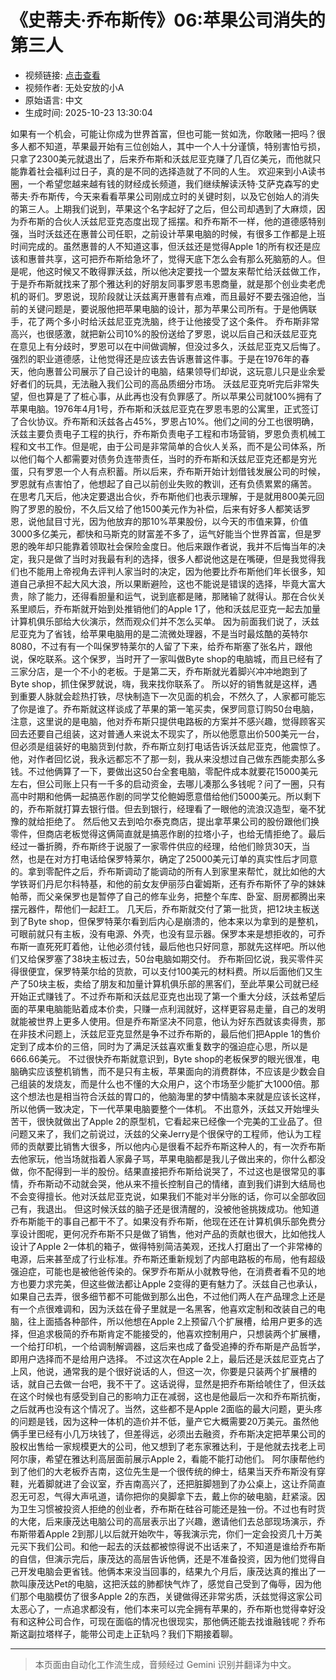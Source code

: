 # 《史蒂夫·乔布斯传》06:苹果公司消失的第三人

- 视频链接: [点击查看](https://www.bilibili.com/video/BV1ZQxKzwEcW)
- 视频作者: 无处安放的小A
- 原始语言: 中文
- 生成时间: 2025-10-23 13:30:04

如果有一个机会，可能让你成为世界首富，但也可能一贫如洗，你敢赌一把吗？很多人都不知道，苹果最开始有三位创始人，其中一个人十分谨慎，特别害怕亏损，只拿了2300美元就退出了，后来乔布斯和沃兹尼亚克赚了几百亿美元，而他就只能靠着社会福利过日子，真的是不同的选择造就了不同的人生。
欢迎来到小A读书圈，一个希望您越来越有钱的财经成长频道，我们继续解读沃特·艾萨克森写的史蒂夫·乔布斯传，今天来看看苹果公司刚成立时的关键时刻，以及它创始人的消失的第三人。上期我们说到，苹果这个名字起好了之后，但公司却遇到了大麻烦，因为乔布斯的合伙人沃兹尼亚克态度出现了摇摆。和乔布斯不一样，他的道德感特别强，当时沃兹还在惠普公司任职，之前设计苹果电脑的时候，有很多工作都是上班时间完成的。虽然惠普的人不知道这事，但沃兹还是觉得Apple 1的所有权还是应该和惠普共享，这可把乔布斯给急坏了，觉得天底下怎么会有那么死脑筋的人。但是呢，他这时候又不敢得罪沃兹，所以他决定要找一个盟友来帮忙给沃兹做工作，于是乔布斯就找来了那个雅达利的好朋友同事罗恩韦恩商量，就是那个创业卖老虎机的哥们。罗恩说，现阶段就让沃兹离开惠普有点难，而且最好不要去强迫他，当前的关键问题是，要说服他把苹果电脑的设计，那为苹果公司所有。于是他俩联手，花了两个多小时给沃兹尼亚克洗脑，终于让他接受了这个条件。
乔布斯非常高兴，也很感激，就把新公司10%的股份送给了罗恩，说以后自己和沃兹尼亚克在意见上有分歧时，罗恩可以在中间做调解，但没过多久，沃兹尼亚克又后悔了。强烈的职业道德感，让他觉得还是应该去告诉惠普这件事。于是在1976年的春天，他向惠普公司展示了自己设计的电脑，结果领导们却说，这玩意儿只是业余爱好者们的玩具，无法融入我们公司的高品质细分市场。
沃兹尼亚克听完后非常失望，但也算是了了桩心事，从此再也没有负罪感了。所以苹果公司就100%拥有了苹果电脑。1976年4月1号，乔布斯和沃兹尼亚克在罗恩韦恩的公寓里，正式签订了合伙协议。乔布斯和沃兹各占45%，罗恩占10%。他们之间的分工也很明确，沃兹主要负责电子工程的执行，乔布斯负责电子工程和市场营销，罗恩负责机械工程和文书工作。但是呢，由于公司是非常简单的合伙人关系，而不是公司体系，所以他们每个人都需要对债务负连带责任，当时的乔布斯和沃兹尼亚克还都是穷光蛋，只有罗恩一个人有点积蓄。所以后来，乔布斯开始计划借钱发展公司的时候，罗恩就有点害怕了，他想起了自己以前创业失败的教训，还有负债累累的痛苦。
在思考几天后，他决定要退出合伙，乔布斯他们也表示理解，于是就用800美元回购了罗恩的股份，不久后又给了他1500美元作为补偿，后来有好多人都笑话罗恩，说他鼠目寸光，因为他放弃的那10%苹果股份，以今天的市值来算，价值3000多亿美元，都快和马斯克的财富差不多了，运气好能当个世界首富，但是罗恩的晚年却只能靠着领取社会保险金度日。他后来跟作者说，我并不后悔当年的决定，我只是做了当时对我最有利的选择，很多人都说他这是在嘴硬，但是我觉得我们也不能用上帝视角去评判人家当时的决定，因为他要比乔布斯他们年长很多，知道自己承担不起大风大浪，所以果断避险，这也不能说是错误的选择，毕竟大富大贵，除了能力，还得看胆量和运气，说到底都是赌，那赌输了就得认。那在合伙关系里顺后，乔布斯就开始到处推销他们的Apple 1了，他和沃兹尼亚克一起去加量计算机俱乐部给大伙演示，然而观众们并不怎么买单。
因为前面我们说了，沃兹尼亚克为了省钱，给苹果电脑用的是二流微处理器，不是当时最炫酷的英特尔8080，不过有有一个叫保罗特莱尔的人留了下来，给乔布斯塞了张名片，跟他说，保吃联系。这个保罗，当时开了一家叫做Byte shop的电脑城，而且已经有了三家分店，是一个不小的老板。于是第二天，乔布斯就光着脚兴冲冲地跑到了Byte shop，抓住保罗就说，嗨，我来找你联系了。
所以好的销售就是这样，遇到重要人脉就会趁热打铁，尽快制造下一次见面的机会，不然久了，人家都可能忘了你是谁了。乔布斯就这样谈成了苹果的第一笔买卖，保罗同意订购50台电脑，注意，这里说的是电脑，他对乔布斯只提供电路板的方案并不感兴趣，觉得顾客买回去还要自己组装，这对普通人来说太不现实了，所以他愿意出价500美元一台，但必须是组装好的电脑货到付款，乔布斯立刻打电话告诉沃兹尼亚克，他震惊了。
他，对作者回忆说，我永远都忘不了那一刻，我从来没想过自己做东西能卖那么多钱。不过他俩算了一下，要做出这50台全套电脑，零配件成本就要花15000美元左右，但公司账上只有一千多的启动资金，去哪儿凑那么多钱呢？问了一圈，只有高中时期和他俩一起搞恶作剧的同学艾伦鲍姆愿意借给他们5000美元。所以剩下的，乔布斯就打算去银行借。但去到银行，经理看了一眼他的流浪汉造型，毫不犹豫的就给拒绝了。
然后他又去到哈尔泰克商店，提出拿苹果公司的股份跟他们换零件，但商店老板觉得这俩简直就是搞恶作剧的拉塔小子，也给无情拒绝了。最后经过一番折腾，乔布斯终于说服了一家零件供应的经理，给他们赊货30天，当然，也是在对方打电话给保罗特莱尔，确定了25000美元订单的真实性后才同意的。拿到零配件之后，乔布斯调动了能调动的所有人到家里来帮忙，就比如他的大学铁哥们丹尼尔科特基，和他的前女友伊丽莎白霍姆斯，还有乔布斯怀了孕的妹妹帕蒂，而父亲保罗也是暂停了自己的修车业务，把整个车库、卧室、厨房都腾出来摆元器件，帮他们一起赶工。
几天后，乔布斯就交付了第一批货，把12块主板送到了Byte shop，但保罗特莱尔看到后内心是崩溃的，他本来以为拿到的是整机，可眼前就只有主板，没有电源、外壳，也没有显示器。保罗本来是想拒收的，可乔布斯一直死死盯着他，让他必须付钱，最后他也只好同意，那就先这样吧。所以他们又给保罗塞了38块主板过去，50台电脑如期交付。
乔布斯回忆说，我买零件买得很便宜，保罗特莱尔给的货款，可以支付100美元的材料费。所以后面他们又生产了50块主板，卖给了朋友和加量计算机俱乐部的黑客们，至此苹果公司就已经开始正式赚钱了。不过乔布斯和沃兹尼亚克也出现了第一个重大分歧，沃兹希望后面的苹果电脑能贴着成本价卖，只赚一点利润就好，这样更容易走量，自己的发明就能被世界上更多人使用。但是乔布斯坚决不同意，他认为好东西就该卖得贵，那在非技术问题上，沃兹尼亚克显然是争不过乔布斯的，最后他们把Apple 1的售价定到了成本价的三倍，同时为了满足沃兹喜欢重复数字的强迫症心思，所以是666.66美元。
不过很快乔布斯就意识到，Byte shop的老板保罗的眼光很准，电脑确实应该整机销售，而不是只有主板，苹果面向的消费群体，不应该是少数会自己组装的发烧友，而是什么也不懂的大众用户，这个市场至少能扩大1000倍。那这个想法也是相当符合沃兹的胃口的，他脑海里的梦中情脑本来就是应该长这样，所以他俩一致决定，下一代苹果电脑要整个一体机。
不出意外，沃兹又开始埋头苦干，很快就做出了Apple 2的原型机，它看起来已经像一个完美的工业品了。但问题又来了，我们之前说过，沃兹的父亲Jerry是个很保守的工程师，他认为工程师的贡献要比销售大很多，所以他内心是很看不起乔布斯这种人的，有一次乔布斯去他家玩，他当场就指着人家鼻子骂，苹果电脑都是我儿子做出来的，你什么都没做，你不配得到一半的股份。结果直接把乔布斯给说哭了，不过这也是很常见的事情，乔布斯动不动就会哭，他从来不擅长控制自己的情绪，直到我们讲到大结局也不会变得擅长。他对沃兹尼亚克说，如果我们不能对半分账的话，你可以全部收回己有，我退出。
但这时候沃兹的脑子还是很清醒的，没被他爸挑拨成功。他知道乔布斯能干的事自己都干不了。如果没有乔布斯，他现在还在计算机俱乐部免费分享设计图呢，更何况乔布斯不只是做了销售，他对产品的贡献也很大，比如他找人设计了Apple 2一体机的箱子，做得特别简洁美观，还找人打磨出了一个非常棒的电源，后来甚至成了行业标准。乔布斯还重新规划了内部电路板的布局，他有超级强迫症，可能也是被他爸传染的。保罗乔布斯从小就教导他，在消费者看不见的地方也要力求完美，但这些做法都让Apple 2变得的更有魅力了。沃兹自己也承认，如果自己去弄，很多细节都不可能做到那么出色，不过他们两人在产品理念上还是有一个点很难调和，因为沃兹在骨子里就是一名黑客，他喜欢定制和改装自己的电脑，往上面插各种部件，所以他想在Apple 2上预留八个扩展槽，给用户更多的选择，但追求极简的乔布斯肯定不能接受的，他喜欢控制用户，只想装两个扩展槽，一个给打印机，一个给调制解调器，这后来也成了备受追捧的乔布斯是产品哲学，即用户选择而不是给用户选择。
不过这次在Apple 2上，最后还是沃兹尼亚克占了上风，他说，通常我的是个很好说话的人，但这一次，你要是只装两个扩展槽的话，就自己去做一台吧，我不干了。这话说得，显然是把乔布斯给唬住了，但沃兹在这个时候也有感受到自己的影响力正在减弱，这也是他最后一次和乔布斯抗衡，之后就再也没有这个情况了。当然，这些都不是Apple 2面临的最大问题，更头疼的问题是钱，因为这种一体机的造价并不低，量产它大概需要20万美元。虽然他俩手里已经有小几万块钱了，但差得远，必须出去融资，乔布斯决定把苹果公司的股权出售给一家规模更大的公司，他又想到了老东家雅达利，于是他就去找老上司阿尔康，希望在雅达利高层面前展示Apple 2，看能不能打动他们。
阿尔康帮他约到了他们的大老板乔吉南，这位先生是一个很传统的绅士，结果当天乔布斯没有穿鞋，光着脚就进了会议室，乔吉南高兴了，还把脏脚翘到了办公桌上，这让乔简直忍无可忍，气得大声吼道，请你把你的臭脚拿下去，戴上你的破电脑，赶紧滚。因为卫生习惯被投资人拒绝的创业者，乔布斯在硅谷可能还是独一份。不过也有时货的大佬，后来康茂达电脑公司的高层表示出了兴趣，邀请他们去总部现场演示，乔布斯带着Apple 2到那儿以后就开始吹牛，等我演示完，你们一定会投资几十万美元买下我们公司。和他一起去的沃兹都被惊得说不出话来了，不知道是谁给乔布斯的自信，但演示完后，康茂达的高层告诉他俩，还是不准备投资，因为他们觉得自己开发电脑会更省钱。他俩本来没当回事的，结果九个月后，康茂达真的推出了一款叫康茂达Pet的电脑，这把沃兹的肺都快气炸了，感觉自己受到了侮辱，因为他们那个电脑模仿了很多Apple 2的东西，关键做得还非常劣质，沃兹觉得这家公司太恶心了，一点追求都没有，他们本来可以完全拥有苹果的，乔布斯也觉得幸好没有和这种公司合作，可现在面临的情况也很现实，那他俩还能去找谁融钱呢？乔布斯这副拉塔样子，能带公司走上正轨吗？我们下期接着聊。

---

> 本页面由自动化工作流生成，音频经过 Gemini 识别并翻译为中文。
